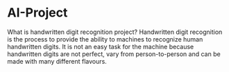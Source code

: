 # AI-Project
What is handwritten digit recognition project?
Handwritten digit recognition is the process to provide the ability to machines to recognize human handwritten digits. It is not an easy task for the machine because handwritten digits are not perfect, vary from person-to-person and can be made with many different flavours.
